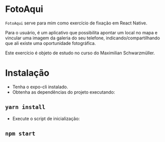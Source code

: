 # FotoAqui

`FotoAqui` serve para mim como exercício de fixação em React Native.

Para o usuário, é um aplicativo que possibilita apontar um local no mapa e vincular uma imagem da galeria do seu telefone, indicando/compartilhando que ali existe uma oportunidade fotográfica.

Este exercício é objeto de estudo no curso do Maximilian Schwarzmüller.

# Instalação

* Tenha o expo-cli instalado.
* Obtenha as dependências do projeto executando:
## `yarn install`
* Execute o script de inicialização:
## `npm start`
